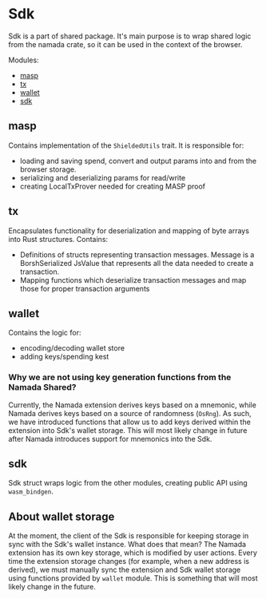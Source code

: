 # Sdk

Sdk is a part of shared package. It's main purpose is to wrap shared logic from the namada crate, so it can be used in the context of the browser.

Modules:

- [masp](#masp)
- [tx](#tx)
- [wallet](#wallet)
- [sdk](#sdk)

## masp

Contains implementation of the `ShieldedUtils` trait. It is responsible for:

- loading and saving spend, convert and output params into and from the browser storage.
- serializing and deserializing params for read/write
- creating LocalTxProver needed for creating MASP proof

## tx

Encapsulates functionality for deserialization and mapping of byte arrays into Rust structures.
Contains:

- Definitions of structs representing transaction messages. Message is a BorshSerialized JsValue that represents all the data needed to create a transaction.
- Mapping functions which deserialize transaction messages and map those for proper transaction arguments

## wallet

Contains the logic for:

- encoding/decoding wallet store
- adding keys/spending kest

### Why we are not using key generation functions from the Namada Shared?

Currently, the Namada extension derives keys based on a mnemonic, while Namada derives keys based on a source of randomness (`OsRng`). As such, we have introduced functions that allow us to add keys derived within the extension into Sdk's wallet storage. This will most likely change in future after Namada introduces support for mnemonics into the Sdk.

## sdk

Sdk struct wraps logic from the other modules, creating public API using `wasm_bindgen`.

## About wallet storage

At the moment, the client of the Sdk is responsible for keeping storage in sync with the Sdk's wallet instance. What does that mean? The Namada extension has its own key storage, which is modified by user actions. Every time the extension storage changes (for example, when a new address is derived), we must manually sync the extension and Sdk wallet storage
using functions provided by `wallet` module. This is something that will most likely change in the future.
